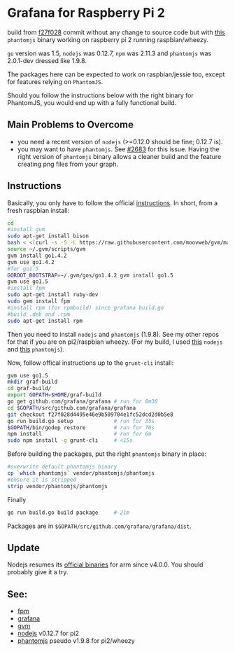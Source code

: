 # Grafana for Raspberry Pi 2
build from [f27f028](https://github.com/grafana/grafana/tree/f27f028d4495e46e9b509704e1fc52dcd2d0b5e8)
commit without any change to source code but with [this](https://github.com/fg2it/phantomjs-on-raspberry/tree/master/wheezy/2.0.1-development_as_1.9.8)
`phantomjs` binary working on raspberry pi 2 running raspbian/wheezy.

`go` version was 1.5, `nodejs` was 0.12.7, `npm` was 2.11.3 and `phantomjs` was
2.0.1-dev dressed like 1.9.8.

The packages here can be expected to work on raspbian/jessie too, except for
features relying on `PhantomJS`.

Should you follow the instructions below with the right binary for PhantomJS,
you would end up with a fully functional build.

## Main Problems to Overcome
- you need a recent version of `nodejs` (>=0.12.0 should be fine; 0.12.7 is).
- you may want to have `phantomjs`. See
[#2683](https://github.com/grafana/grafana/issues/2683) for this issue. Having
the right version of `phantomjs` binary allows a cleaner build and the feature
creating png files from your graph.

## Instructions
Basically, you only have to follow the official [instructions](http://docs.grafana.org/v2.1/project/building_from_source/).
In short, from a fresh raspbian install:

```bash
cd
#install gvm
sudo apt-get install bison
bash < <(curl -s -S -L https://raw.githubusercontent.com/moovweb/gvm/master/binscripts/gvm-installer)
source ~/.gvm/scripts/gvm
gvm install go1.4.2
gvm use go1.4.2
#for go1.5
GOROOT_BOOTSTRAP=~/.gvm/gos/go1.4.2 gvm install go1.5
gvm use go1.5
#install fpm
sudo apt-get install ruby-dev
sudo gem install fpm
#install rpm (for rpmbuild) since grafana build.go
#build .deb and .rpm
sudo apt-get install rpm
```
Then you need to install `nodejs` and `phantomjs` (1.9.8). See my other repos for that if you are on pi2/raspbian wheezy.
(For my build, I used [this](https://github.com/fg2it/nodejs-on-raspberry/tree/master/0.12.7) `nodejs` and [this](https://github.com/fg2it/phantomjs-on-raspberry/tree/master/wheezy/2.0.1-development_as_1.9.8) `phantomjs`).

Now, follow offical instructions up to the `grunt-cli` install:

```bash
gvm use go1.5
mkdir graf-build
cd graf-build/
export GOPATH=$HOME/graf-build
go get github.com/grafana/grafana # run for 8m30
cd $GOPATH/src/github.com/grafana/grafana
git checkout f27f028d4495e46e9b509704e1fc52dcd2d0b5e8
go run build.go setup             # run for 35s
$GOPATH/bin/godep restore         # run for 70s
npm install                       # run for 6m
sudo npm install -g grunt-cli     # <15s
```

Before building the packages, put the right `phantomjs` binary in place:
```bash
#overwrite default phantomjs binary
cp `which phantomjs` vendor/phantomjs/phantomjs
#ensure it is stripped
strip vendor/phantomjs/phantomjs
```

Finally
```bash
go run build.go build package     # 21m
```
Packages are in `$GOPATH/src/github.com/grafana/grafana/dist`.

## Update
Nodejs resumes its [official binaries](https://nodejs.org/dist/) for arm since
v4.0.0. You should probably give it a try.

## See:
- [fpm](https://github.com/jordansissel/fpm)
- [grafana](http://docs.grafana.org/v2.1/project/building_from_source/)
- [gvm](https://github.com/moovweb/gvm)
- [nodejs](https://github.com/fg2it/nodejs-on-raspberry/tree/master/0.12.7) v0.12.7 for pi2
- [phantomjs](https://github.com/fg2it/phantomjs-on-raspberry/tree/master/wheezy) pseudo v1.9.8 for pi2/wheezy